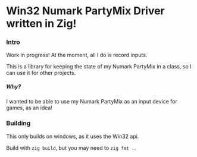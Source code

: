# Win32 Numark PartyMix Driver written in Zig!

### Intro

Work in progress! At the moment, all I do is record inputs.

This is a library for keeping the state of my Numark PartyMix in a class, so I can use it for other projects.

##### Why?

I wanted to be able to use my Numark PartyMix as an input device for games, as an idea!

### Building

This only builds on windows, as it uses the Win32 api.

Build with `zig build`, but you may need to `zig fmt .`.

